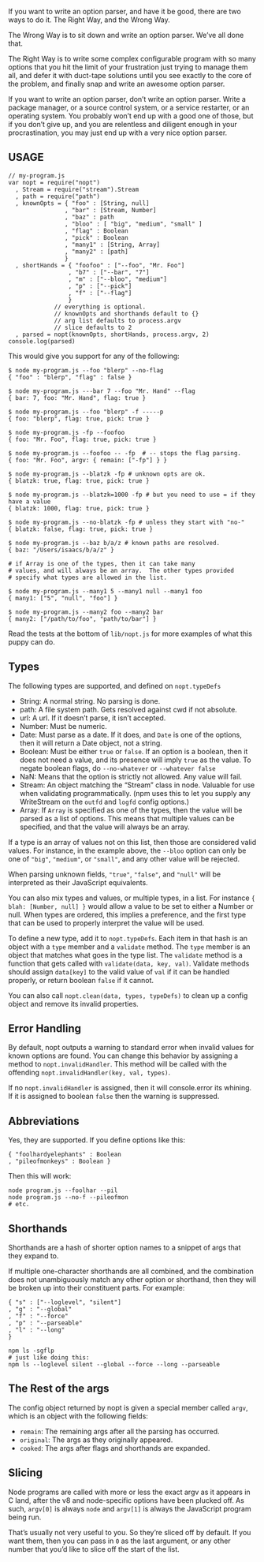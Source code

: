 If you want to write an option parser, and have it be good, there are two ways to do it. The Right Way, and the Wrong Way.

The Wrong Way is to sit down and write an option parser. We’ve all done that.

The Right Way is to write some complex configurable program with so many options that you hit the limit of your frustration just trying to manage them all, and defer it with duct-tape solutions until you see exactly to the core of the problem, and finally snap and write an awesome option parser.

If you want to write an option parser, don’t write an option parser. Write a package manager, or a source control system, or a service restarter, or an operating system. You probably won’t end up with a good one of those, but if you don’t give up, and you are relentless and diligent enough in your procrastination, you may just end up with a very nice option parser.

USAGE
-----

    // my-program.js
    var nopt = require("nopt")
      , Stream = require("stream").Stream
      , path = require("path")
      , knownOpts = { "foo" : [String, null]
                    , "bar" : [Stream, Number]
                    , "baz" : path
                    , "bloo" : [ "big", "medium", "small" ]
                    , "flag" : Boolean
                    , "pick" : Boolean
                    , "many1" : [String, Array]
                    , "many2" : [path]
                    }
      , shortHands = { "foofoo" : ["--foo", "Mr. Foo"]
                     , "b7" : ["--bar", "7"]
                     , "m" : ["--bloo", "medium"]
                     , "p" : ["--pick"]
                     , "f" : ["--flag"]
                     }
                 // everything is optional.
                 // knownOpts and shorthands default to {}
                 // arg list defaults to process.argv
                 // slice defaults to 2
      , parsed = nopt(knownOpts, shortHands, process.argv, 2)
    console.log(parsed)

This would give you support for any of the following:

    $ node my-program.js --foo "blerp" --no-flag
    { "foo" : "blerp", "flag" : false }

    $ node my-program.js ---bar 7 --foo "Mr. Hand" --flag
    { bar: 7, foo: "Mr. Hand", flag: true }

    $ node my-program.js --foo "blerp" -f -----p
    { foo: "blerp", flag: true, pick: true }

    $ node my-program.js -fp --foofoo
    { foo: "Mr. Foo", flag: true, pick: true }

    $ node my-program.js --foofoo -- -fp  # -- stops the flag parsing.
    { foo: "Mr. Foo", argv: { remain: ["-fp"] } }

    $ node my-program.js --blatzk -fp # unknown opts are ok.
    { blatzk: true, flag: true, pick: true }

    $ node my-program.js --blatzk=1000 -fp # but you need to use = if they have a value
    { blatzk: 1000, flag: true, pick: true }

    $ node my-program.js --no-blatzk -fp # unless they start with "no-"
    { blatzk: false, flag: true, pick: true }

    $ node my-program.js --baz b/a/z # known paths are resolved.
    { baz: "/Users/isaacs/b/a/z" }

    # if Array is one of the types, then it can take many
    # values, and will always be an array.  The other types provided
    # specify what types are allowed in the list.

    $ node my-program.js --many1 5 --many1 null --many1 foo
    { many1: ["5", "null", "foo"] }

    $ node my-program.js --many2 foo --many2 bar
    { many2: ["/path/to/foo", "path/to/bar"] }

Read the tests at the bottom of `lib/nopt.js` for more examples of what this puppy can do.

Types
-----

The following types are supported, and defined on `nopt.typeDefs`

-   String: A normal string. No parsing is done.
-   path: A file system path. Gets resolved against cwd if not absolute.
-   url: A url. If it doesn’t parse, it isn’t accepted.
-   Number: Must be numeric.
-   Date: Must parse as a date. If it does, and `Date` is one of the options, then it will return a Date object, not a string.
-   Boolean: Must be either `true` or `false`. If an option is a boolean, then it does not need a value, and its presence will imply `true` as the value. To negate boolean flags, do `--no-whatever` or `--whatever false`
-   NaN: Means that the option is strictly not allowed. Any value will fail.
-   Stream: An object matching the “Stream” class in node. Valuable for use when validating programmatically. (npm uses this to let you supply any WriteStream on the `outfd` and `logfd` config options.)
-   Array: If `Array` is specified as one of the types, then the value will be parsed as a list of options. This means that multiple values can be specified, and that the value will always be an array.

If a type is an array of values not on this list, then those are considered valid values. For instance, in the example above, the `--bloo` option can only be one of `"big"`, `"medium"`, or `"small"`, and any other value will be rejected.

When parsing unknown fields, `"true"`, `"false"`, and `"null"` will be interpreted as their JavaScript equivalents.

You can also mix types and values, or multiple types, in a list. For instance `{ blah: [Number, null] }` would allow a value to be set to either a Number or null. When types are ordered, this implies a preference, and the first type that can be used to properly interpret the value will be used.

To define a new type, add it to `nopt.typeDefs`. Each item in that hash is an object with a `type` member and a `validate` method. The `type` member is an object that matches what goes in the type list. The `validate` method is a function that gets called with `validate(data, key, val)`. Validate methods should assign `data[key]` to the valid value of `val` if it can be handled properly, or return boolean `false` if it cannot.

You can also call `nopt.clean(data, types, typeDefs)` to clean up a config object and remove its invalid properties.

Error Handling
--------------

By default, nopt outputs a warning to standard error when invalid values for known options are found. You can change this behavior by assigning a method to `nopt.invalidHandler`. This method will be called with the offending `nopt.invalidHandler(key, val, types)`.

If no `nopt.invalidHandler` is assigned, then it will console.error its whining. If it is assigned to boolean `false` then the warning is suppressed.

Abbreviations
-------------

Yes, they are supported. If you define options like this:

    { "foolhardyelephants" : Boolean
    , "pileofmonkeys" : Boolean }

Then this will work:

    node program.js --foolhar --pil
    node program.js --no-f --pileofmon
    # etc.

Shorthands
----------

Shorthands are a hash of shorter option names to a snippet of args that they expand to.

If multiple one-character shorthands are all combined, and the combination does not unambiguously match any other option or shorthand, then they will be broken up into their constituent parts. For example:

    { "s" : ["--loglevel", "silent"]
    , "g" : "--global"
    , "f" : "--force"
    , "p" : "--parseable"
    , "l" : "--long"
    }

    npm ls -sgflp
    # just like doing this:
    npm ls --loglevel silent --global --force --long --parseable

The Rest of the args
--------------------

The config object returned by nopt is given a special member called `argv`, which is an object with the following fields:

-   `remain`: The remaining args after all the parsing has occurred.
-   `original`: The args as they originally appeared.
-   `cooked`: The args after flags and shorthands are expanded.

Slicing
-------

Node programs are called with more or less the exact argv as it appears in C land, after the v8 and node-specific options have been plucked off. As such, `argv[0]` is always `node` and `argv[1]` is always the JavaScript program being run.

That’s usually not very useful to you. So they’re sliced off by default. If you want them, then you can pass in `0` as the last argument, or any other number that you’d like to slice off the start of the list.
